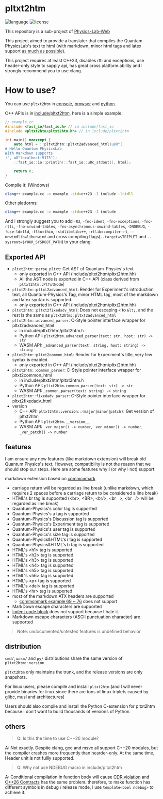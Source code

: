 # pltxt2htm

![language](https://img.shields.io/badge/language-C++23-blue.svg)
![license](https://img.shields.io/badge/License-GPL-green.svg)

This repository is a sub-project of [Physics-Lab-Web](https://github.com/wsxiaolin/physics-lab-web)

This project aimed to provide a translater that compiles the Quantam-PhysicsLab's text to html (with markdown, minor html tags and latex support [as much as possible](#features)).

This project requires at least C++23, disables rtti and exceptions, use header-only style to supply api, has great cross platform ability and I strongly recommend you to use clang.

# How to use?
You can use `pltxt2htm` in [console](cmd/README.md), [browser](wasm/README.md) and [python](py/README.md).

C++ APIs is in [include/pltxt2htm](include/pltxt2htm/), here is a simple example:
```cpp
// example.cc
#include <fast_io/fast_io.h> // in include/fast_io
#include <pltxt2htm/pltxt2htm.hh> // in include/pltxt2htm

int main() noexcept {
    auto html = ::pltxt2htm::pltxt2advanced_html(u8R"(
# Hello Quantum PhysicsLab
With Markdown supports
)", u8"localhost:5173");
    ::fast_io::io::println(::fast_io::u8c_stdout(), html);

    return 0;
}
```

Compile it: (Windows)
```sh
clang++ example.cc -o example -std=c++23 -I include -lntdll
```

Other platforms:
```sh
clang++ example.cc -o example -std=c++23 -I include
```

And I strongly suggest you to add `-O2`, `-fno-ident`, `-fno-exceptions`, `-fno-rtti`, `-fno-unwind-tables`, `-fno-asynchronous-unwind-tables`, `-DNDEBUG`, `-fuse-ld=lld`, `-flto=thin`, `-stdlib=libc++`, `-rtlib=compiler-rt`, `--unwindlib=libunwind` and cross compiling flags(`--target=$TRIPLET` and `--sysroot=$YOUR_SYSROOT_PATH`) to your clang.

## Exported API
* `pltxt2htm::parse_pltxt`: Get AST of Quantum-Physics's text
  - only exported in C++ API (include/pltxt2htm/pltxt2htm.hh)
  - All the AST node is exported in C++ API (class derived from `pltxt2htm::PlTxtNode`)
* `pltxt2htm::pltxt2advanced_html`: Render for Experiment's introduction text, all Quantum-Physics's Tag, minor HTML tag, most of the markdown and latex syntax is supported.
  - only exported in C++ API (include/pltxt2htm/pltxt2htm.hh)
* `pltxt2htm::pltxt2fixedadv_html`: Does not escaping `<` to `&lt;`, and the rest is the same as `pltxt2htm::pltxt2advanced_html`
* `pltxt2htm::advanced_parser`: C-Style pointer interface wrapper for pltxt2advanced_html
  - in include/pltxt2htm/pltxt2htm.h
  - Python API: `pltxt2htm.advanced_parser(text: str, host: str) -> str`
  - WASM API: `_advanced_parser(text: string, host: string) -> string`
* `pltxt2htm::pltxt2common_html`: Render for Experiment's title, very few syntax is enabled.
  - only exported in C++ API (include/pltxt2htm/pltxt2htm.hh)
* `pltxt2htm::common_parser`: C-Style pointer interface wrapper for pltxt2common_html
  - in include/pltxt2htm/pltxt2htm.h
  - Python API: `pltxt2htm.common_parser(text: str) -> str`
  - WASM API: `_common_parser(text: string) -> string`
* `pltxt2htm::fixedadv_parser`: C-Style pointer interface wrapper for pltxt2fixedadv_html
* version
  - C++ API: `pltxt2htm::version::(major|minor|patch)`: Get version of pltxt2htm
  - Python API: `pltxt2htm.__version__`
  - WASM API: `_ver_major() -> number`, `_ver_minor() -> number`, `_ver_patch() -> number`

## features
I am ensure any new features (like markdown extension) will break old Quantum Physics's text. However, compatibility is not the reason that we should stop our steps. Here are some features why I (or why I not) support:

markdown extension based on [commonmark](https://spec.commonmark.org/0.31.2/)

* carriage return will be regarded as line break (unlike markdown, which requires 2 spaces before a carriage return to be considered a line break)
* HTML's br tag is supported (&lt;br&gt;, &lt;BR&gt;, &lt;br/&gt;, &lt;br&nbsp;&nbsp;&nbsp;&gt;, &lt;br&nbsp;&nbsp;&nbsp;/&gt; will be regarded as line break)
* Quantum-Physics's color tag is supported
* Quantum-Physics's a tag is supported
* Quantum-Physics's Discussion tag is supported
* Quantum-Physics's Experiment tag is supported
* Quantum-Physics's user tag is supported
* Quantum-Physics's size tag is supported
* Quantum-Physics&HTML's i tag is supported
* Quantum-Physics&HTML's b tag is supported
* HTML's &lt;h1&gt; tag is supported
* HTML's &lt;h2&gt; tag is supported
* HTML's &lt;h3&gt; tag is supported
* HTML's &lt;h4&gt; tag is supported
* HTML's &lt;h5&gt; tag is supported
* HTML's &lt;h6&gt; tag is supported
* HTML's &lt;p&gt; tag is supported
* HTML's &lt;del&gt; tag is supported
* HTML's &lt;hr&gt; tag is supported
* most of the markdown ATX headers are supported
  - [commonmark example 69 ~ 76](https://spec.commonmark.org/0.31.2/#example-69) does not support
* MarkDown escape characters are supported
* [Indent code block](https://spec.commonmark.org/0.31.2/#indented-code-blocks) does not support because I hate it.
* Markdown escape characters (ASCII punctuation character) are supported

> Note: undocumented/untested features is undefined behavior

## distribution
`cmd/`, `wasm/` and `py/` distributions share the same version of `pltxt2htm::version`

`pltxt2htm` only maintains the trunk, and the release versions are only snapshots.

For linux users, please compile and install `pltxt2htm` (and I will never provide binaries for linux since there are tons of linux triplets caused by glibc, musl and architectures)

Users should also compile and install the Python C-extension for pltxt2htm because I don't want to build thousands of versions of Python.

## others

> Q: Is this the time to use C++20 module?

A: Not exactly. Despite clang, gcc and msvc all support C++20 modules, but the compiler crashes more frequently than hearder-only. At the same time, Header unit is not fullly supported.

> Q: Why not use NDEBUG macro in include/pltxt2htm

A: Conditional compilation in function body will cause [ODR violation](https://en.cppreference.com/w/cpp/language/definition) and [C++26 Contracts](https://en.cppreference.com/w/cpp/language/contracts) has the same problem. therefore, to make function has different symbols in debug / release mode, I use `template<bool ndebug>` to achieve it.
